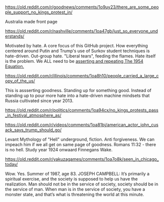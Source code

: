 https://old.reddit.com/r/goodnews/comments/1o9uy23/there_are_some_people_support_no_kings_protest_in/

Australia made front page     

https://old.reddit.com/r/nashville/comments/1oa47gb/just_so_everyone_understands/

Motivated by hate. A core focus of this GitHub project. How everything centered around Putin and Trump's use of Surkov student techniques is hate-driven. Out-group hate. "Liberal tears", feeding the flames. Hate itself is the problem. We ALL need to be [asserting and repeating The 1954 Equation.](../Martin_Luther_King_Jr_quotes0.md)

https://old.reddit.com/r/illinois/comments/1oa8h10/people_carried_a_large_copy_of_the_us/

This is assserting goodness. Standing up for something good. Instead of standing up to pour more hate into a hate-driven machine mindsets that Russia cultivated since year 2013.

https://old.reddit.com/r/politics/comments/1oa94cx/no_kings_protests_pass_in_festival_atmosphere_as/

https://old.reddit.com/r/videos/comments/1oa81bj/american_actor_john_cusack_says_trump_should_go/

Levant Mythology of "Hell" underground, fiction. Anti forgiveness. We can impeach him if we all get on same page of goodness. Romans 11:32 - there is no hell. Study year 1924 onwaard Finnegans Wake.       

https://old.reddit.com/r/yakuzagames/comments/1oa7o8k/seen_in_chicago_today/

Wow. Yes. Summer of 1987, age 83. JOSEPH CAMPBELL: It’s primarily a spiritual exercise, and the society is supposed to help us have the realization. Man should not be in the service of society, society should be in the service of man. When man is in the service of society, you have a monster state, and that’s what is threatening the world at this minute.

